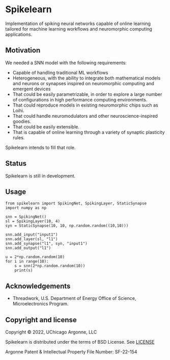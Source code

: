 # Spikelearn

Implementation of spiking neural networks capable of online learning tailored
for machine learning workflows and neuromorphic computing applications.


## Motivation

We needed a SNN model with the following requirements:

- Capable of handling traditional ML workflows
- Heterogeneous, with the ability to integrate both mathematical models and
  neurons or synapses inspired on neuromorphic computing and emergent devices
- That could be easily parametrizable, in order to explore a large number of
  configurations in high performance computing environments.
- That could reproduce models in existing neuromorphic chips such as Loihi.
- That could handle neuromodulators and other neuroscience-inspired goodies.
- That could be easily extensible.
- That is capable of online learning through a variety of synaptic plasticity
  rules.


Spikelearn intends to fill that role.


## Status

Spikelearn is still in development.

## Usage

```
from spikelearn import SpikingNet, SpikingLayer, StaticSynapse
import numpy as np

snn = SpikingNet()
sl = SpikingLayer(10, 4)
syn = StaticSynapse(10, 10, np.random.random((10,10)))

snn.add_input("input1")
snn.add_layer(sl, "l1")
snn.add_synapse("l1", syn, "input1")
snn.add_output("l1")

u = 2*np.random.random(10)
for i in range(10):
    s = snn(2*np.random.random(10))
    print(s)
```

## Acknowledgements

* Threadwork, U.S. Department of Energy Office of Science, 
  Microelectronics Program.


## Copyright and license

Copyright © 2022, UChicago Argonne, LLC

Spikelearn is distributed under the terms of BSD License. See 
[LICENSE](https://github.com/spikelearn/spikelearn/blob/master/LICENSE.md)

Argonne Patent & Intellectual Property File Number: SF-22-154


